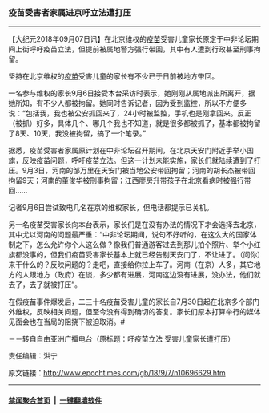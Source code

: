 ### 疫苗受害者家属进京吁立法遭打压
------------------------

<p>【大纪元2018年09月07日讯】在北京维权的<a href="http://www.epochtimes.com/gb/tag/%E7%96%AB%E8%8B%97.html">疫苗</a>受害儿童家长原定于中非论坛期间上街呼吁疫苗立法，但提前被属地警方强行带回，其中有人遭到行政甚至刑事拘留。</p>
<p>坚持在北京维权的<a href="http://www.epochtimes.com/gb/tag/%E7%96%AB%E8%8B%97.html">疫苗</a>受害儿童的家长有不少已于日前被地方带回。</p>
<p>一名参与维权的家长9月6日接受本台采访时表示，她刚刚从属地派出所离开，据她所知，有不少人都被拘留。她同时告诉记者，因为受到监控，所以不方便多说：“包括我，我也被公安抓回来了，24小时被监控，手机也是刚拿回来。反正（被抓）好多，具体几个、哪几个我也不知道，就是很多都被抓了，基本都被拘留了8天、10天，我没被拘留，搞了一个笔录。”</p>
<p>据悉，疫苗受害者家属原计划在中非论坛召开期间，在北京天安门附近手举小国旗，反映疫苗问题，呼吁疫苗立法。但这一计划未能实施，家长们就陆续遭到了打压。9月3日，河南的邹万里在天安门被当地公安带回拘留；河南的胡长杰被带回拘留9天；河南的董俊华被刑事拘留；江西廖房升带孩子在北京看病时被强行带回……</p>
<p>记者9月6日尝试致电几名在京的维权家长，但电话都提示已关机。</p>
<p>另一名疫苗受害家长向本台表示，家长们是在没有办法的情况下才会选择去北京，其中尤以河南的问题最严重：“中非论坛期间，说句不好听的，在这么大的国家体制之下，怎么允许你个人这么做？像我们普通游客过去到那儿拍个照片、举个小红旗都没事的，但我们疫苗受害家长基本上就已经告别天安门了，不让进了。（问你）来干什么的？反映问题的？走吧，直接给你拉上车了。河南（在京）人多，其它地方的人跟地方（政府）在谈，多少都有进展，河南这边没有进展，没办法，他们就去了，去了就被打压”。</p>
<p>在假疫苗事件爆发后，二三十名疫苗受害儿童的家长自7月30日起在北京多个部门外维权，反映相关问题，但至今没有得到确切的答复。家长们原本打算举行的媒体见面会也在当局的阻挠下被迫取消。#</p>
<p>－－转自自由亚洲广播电台（原标题：吁疫苗立法 受害儿童家长遭打压）</p>
<p>责任编辑：洪宁</p>

原文链接：http://www.epochtimes.com/gb/18/9/7/n10696629.htm


------------------------
#### [禁闻聚合首页](https://github.com/gfw-breaker/banned-news/blob/master/README.md) &nbsp;|&nbsp;  [一键翻墙软件](https://github.com/gfw-breaker/nogfw/blob/master/README.md)